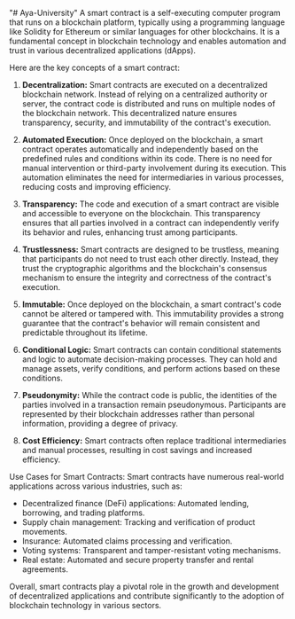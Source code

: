 "# Aya-University" 
A smart contract is a self-executing computer program that runs on a blockchain platform, typically using a programming language like Solidity for Ethereum or similar languages for other blockchains. It is a fundamental concept in blockchain technology and enables automation and trust in various decentralized applications (dApps).

Here are the key concepts of a smart contract:

1. **Decentralization:** Smart contracts are executed on a decentralized blockchain network. Instead of relying on a centralized authority or server, the contract code is distributed and runs on multiple nodes of the blockchain network. This decentralized nature ensures transparency, security, and immutability of the contract's execution.

2. **Automated Execution:** Once deployed on the blockchain, a smart contract operates automatically and independently based on the predefined rules and conditions within its code. There is no need for manual intervention or third-party involvement during its execution. This automation eliminates the need for intermediaries in various processes, reducing costs and improving efficiency.

3. **Transparency:** The code and execution of a smart contract are visible and accessible to everyone on the blockchain. This transparency ensures that all parties involved in a contract can independently verify its behavior and rules, enhancing trust among participants.

4. **Trustlessness:** Smart contracts are designed to be trustless, meaning that participants do not need to trust each other directly. Instead, they trust the cryptographic algorithms and the blockchain's consensus mechanism to ensure the integrity and correctness of the contract's execution.

5. **Immutable:** Once deployed on the blockchain, a smart contract's code cannot be altered or tampered with. This immutability provides a strong guarantee that the contract's behavior will remain consistent and predictable throughout its lifetime.

6. **Conditional Logic:** Smart contracts can contain conditional statements and logic to automate decision-making processes. They can hold and manage assets, verify conditions, and perform actions based on these conditions.

7. **Pseudonymity:** While the contract code is public, the identities of the parties involved in a transaction remain pseudonymous. Participants are represented by their blockchain addresses rather than personal information, providing a degree of privacy.

8. **Cost Efficiency:** Smart contracts often replace traditional intermediaries and manual processes, resulting in cost savings and increased efficiency.

Use Cases for Smart Contracts:
Smart contracts have numerous real-world applications across various industries, such as:

- Decentralized finance (DeFi) applications: Automated lending, borrowing, and trading platforms.
- Supply chain management: Tracking and verification of product movements.
- Insurance: Automated claims processing and verification.
- Voting systems: Transparent and tamper-resistant voting mechanisms.
- Real estate: Automated and secure property transfer and rental agreements.

Overall, smart contracts play a pivotal role in the growth and development of decentralized applications and contribute significantly to the adoption of blockchain technology in various sectors.